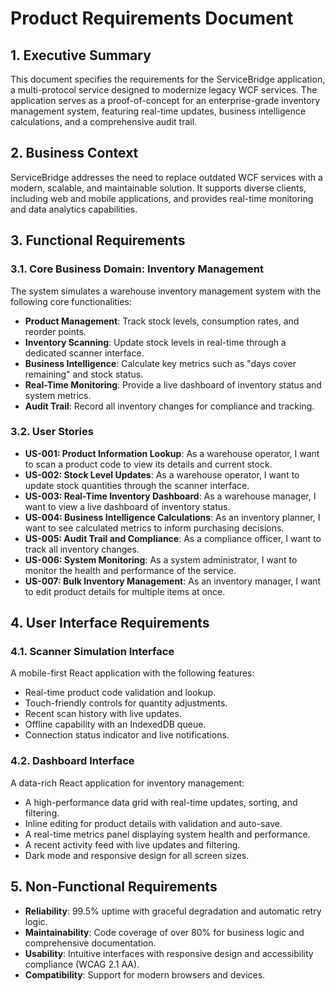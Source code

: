 # Product Requirements Document

## 1. Executive Summary

This document specifies the requirements for the ServiceBridge application, a multi-protocol service designed to modernize legacy WCF services. The application serves as a proof-of-concept for an enterprise-grade inventory management system, featuring real-time updates, business intelligence calculations, and a comprehensive audit trail.

## 2. Business Context

ServiceBridge addresses the need to replace outdated WCF services with a modern, scalable, and maintainable solution. It supports diverse clients, including web and mobile applications, and provides real-time monitoring and data analytics capabilities.

## 3. Functional Requirements

### 3.1. Core Business Domain: Inventory Management

The system simulates a warehouse inventory management system with the following core functionalities:

*   **Product Management**: Track stock levels, consumption rates, and reorder points.
*   **Inventory Scanning**: Update stock levels in real-time through a dedicated scanner interface.
*   **Business Intelligence**: Calculate key metrics such as "days cover remaining" and stock status.
*   **Real-Time Monitoring**: Provide a live dashboard of inventory status and system metrics.
*   **Audit Trail**: Record all inventory changes for compliance and tracking.

### 3.2. User Stories

*   **US-001: Product Information Lookup**: As a warehouse operator, I want to scan a product code to view its details and current stock.
*   **US-002: Stock Level Updates**: As a warehouse operator, I want to update stock quantities through the scanner interface.
*   **US-003: Real-Time Inventory Dashboard**: As a warehouse manager, I want to view a live dashboard of inventory status.
*   **US-004: Business Intelligence Calculations**: As an inventory planner, I want to see calculated metrics to inform purchasing decisions.
*   **US-005: Audit Trail and Compliance**: As a compliance officer, I want to track all inventory changes.
*   **US-006: System Monitoring**: As a system administrator, I want to monitor the health and performance of the service.
*   **US-007: Bulk Inventory Management**: As an inventory manager, I want to edit product details for multiple items at once.

## 4. User Interface Requirements

### 4.1. Scanner Simulation Interface

A mobile-first React application with the following features:

*   Real-time product code validation and lookup.
*   Touch-friendly controls for quantity adjustments.
*   Recent scan history with live updates.
*   Offline capability with an IndexedDB queue.
*   Connection status indicator and live notifications.

### 4.2. Dashboard Interface

A data-rich React application for inventory management:

*   A high-performance data grid with real-time updates, sorting, and filtering.
*   Inline editing for product details with validation and auto-save.
*   A real-time metrics panel displaying system health and performance.
*   A recent activity feed with live updates and filtering.
*   Dark mode and responsive design for all screen sizes.

## 5. Non-Functional Requirements

*   **Reliability**: 99.5% uptime with graceful degradation and automatic retry logic.
*   **Maintainability**: Code coverage of over 80% for business logic and comprehensive documentation.
*   **Usability**: Intuitive interfaces with responsive design and accessibility compliance (WCAG 2.1 AA).
*   **Compatibility**: Support for modern browsers and devices.
